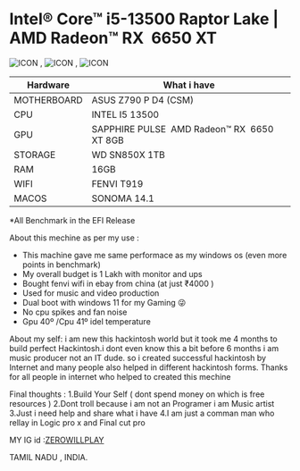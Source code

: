# Intel® Core™ i5-13500 Raptor Lake | AMD Radeon™ RX  6650 XT


![ICON](https://github.com/IAMZEROBOY/Intel-i5-13500-Raptor-Lake/assets/120309075/88501d6e-8e3e-4396-869e-d2d58ff34e69) , ![ICON](https://github.com/IAMZEROBOY/Intel-i5-13500-Raptor-Lake/assets/120309075/e6d6733f-1b4a-4397-b622-b4de79835378) , ![ICON](https://github.com/IAMZEROBOY/Intel-i5-13500-Raptor-Lake/assets/120309075/8fa4ecb7-459b-436a-8c36-4499ce4daf1c) 



|Hardware|What i have|
|---|---|
|MOTHERBOARD|ASUS Z790 P D4 (CSM)|
|CPU|INTEL I5 13500|
|GPU|SAPPHIRE PULSE  AMD Radeon™ RX  6650 XT 8GB|
|STORAGE|WD SN850X 1TB|
|RAM|16GB|
|WIFI|FENVI T919|
|MACOS|SONOMA 14.1|

*All Benchmark in the EFI Release

About this mechine as per my use : 
- This machine gave me same performace as my windows os (even more points in benchmark)
- My overall budget is 1 Lakh with monitor and ups
- Bought fenvi wifi in ebay from china (at just ₹4000 )
- Used for music and video production
- Dual boot with windows 11 for my Gaming 😜
- No cpu spikes and fan noise
- Gpu 40º /Cpu 41º idel temperature

About my self:
i am new this hackintosh world but it took me 4 months to build perfect Hackintosh.i dont even know this a bit before 6 months i am music producer not an IT dude. so i created successful  hackintosh by Internet and many people also helped in different hackintosh forms.
Thanks for all people in internet who helped to created this mechine

Final thoughts : 1.Build Your Self ( dont spend money on which is free resources )
                 2.Dont troll because i am not an Programer i am Music artist
                 3.Just i need help and share what i have
                 4.I am just a comman man who rellay in Logic pro x and Final cut pro
                 
MY IG id :[ZEROWILLPLAY](https://www.instagram.com/zerowillplay/)

TAMIL NADU , INDIA.


